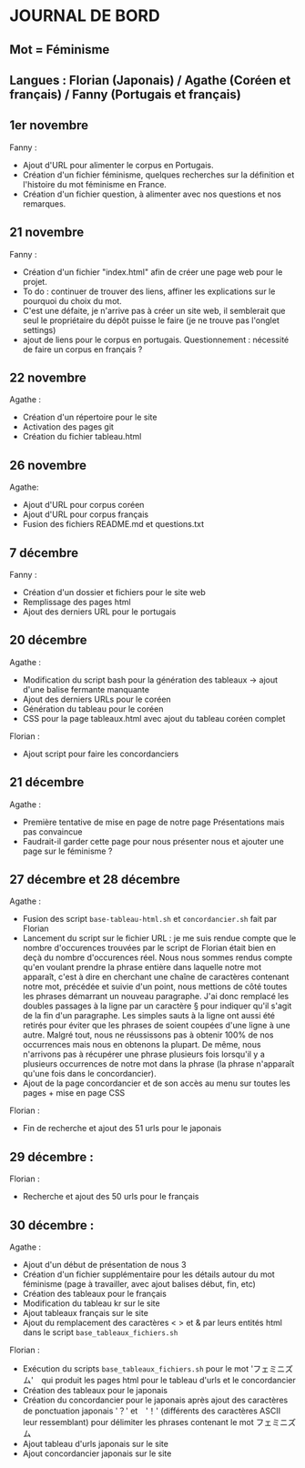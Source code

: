 # JOURNAL DE BORD 
## Mot = Féminisme 
## Langues : Florian (Japonais) / Agathe (Coréen et français) / Fanny (Portugais et français) 

## 1er novembre 
Fanny : 
- Ajout d'URL pour alimenter le corpus en Portugais. 
- Création d'un fichier féminisme, quelques recherches sur la définition et l'histoire du mot féminisme en France. 
- Création d'un fichier question, à alimenter avec nos questions et nos remarques. 

## 21 novembre 
Fanny : 
- Création d'un fichier "index.html" afin de créer une page web pour le projet. 
- To do : continuer de trouver des liens, affiner les explications sur le pourquoi du choix du mot. 
- C'est une défaite, je n'arrive pas à créer un site web, il semblerait que seul le propriétaire du dépôt puisse le faire (je ne trouve pas l'onglet settings)
- ajout de liens pour le corpus en portugais. 
Questionnement : nécessité de faire un corpus en français ? 

## 22 novembre
Agathe : 
- Création d'un répertoire pour le site
- Activation des pages git
- Création du fichier tableau.html

## 26 novembre
Agathe:
- Ajout d'URL pour corpus coréen
- Ajout d'URL pour corpus français
- Fusion des fichiers README.md et questions.txt

## 7 décembre 
Fanny :
- Création d'un dossier et fichiers pour le site web
- Remplissage des pages html
- Ajout des derniers URL pour le portugais


## 20 décembre
Agathe :
- Modification du script bash pour la génération des tableaux → ajout d'une balise fermante manquante
- Ajout des derniers URLs pour le coréen
- Génération du tableau pour le coréen
- CSS pour la page tableaux.html avec ajout du tableau coréen complet 

Florian :  
- Ajout script pour faire les concordanciers

## 21 décembre
Agathe :
- Première tentative de mise en page de notre page Présentations mais pas convaincue
- Faudrait-il garder cette page pour nous présenter nous et ajouter une page sur le féminisme ?


## 27 décembre et 28 décembre
Agathe : 
- Fusion des script `base-tableau-html.sh` et `concordancier.sh` fait par Florian
- Lancement du script sur le fichier URL : je me suis rendue compte que le nombre d'occurences trouvées par le script de Florian était bien en deçà du nombre d'occurences réel. Nous nous sommes rendus compte qu'en voulant prendre la phrase entière dans laquelle notre mot apparaît, c'est à dire en cherchant une chaîne de caractères contenant notre mot, précédée et suivie d'un point, nous mettions de côté toutes les phrases démarrant un nouveau paragraphe. J'ai donc remplacé les doubles passages à la ligne par un caractère § pour indiquer qu'il s'agit de la fin d'un paragraphe. Les simples sauts à la ligne ont aussi été retirés pour éviter que les phrases de soient coupées d'une ligne à une autre. Malgré tout, nous ne réussissons pas à obtenir 100% de nos occurrences mais nous en obtenons la plupart. De même, nous n'arrivons pas à récupérer une phrase plusieurs fois lorsqu'il y a plusieurs occurrences de notre mot dans la phrase (la phrase n'apparaît qu'une fois dans le concordancier).
- Ajout de la page concordancier et de son accès au menu sur toutes les pages + mise en page CSS

Florian :  
- Fin de recherche et ajout des 51 urls pour le japonais

## 29 décembre :  
Florian :  
- Recherche et ajout des 50 urls pour le français

## 30 décembre : 
Agathe : 
- Ajout d'un début de présentation de nous 3
- Création d'un fichier supplémentaire pour les détails autour du mot féminisme (page à travailler, avec ajout balises début, fin, etc)
- Création des tableaux pour le français
- Modification du tableau kr sur le site
- Ajout tableaux français sur le site
- Ajout du remplacement des caractères < > et & par leurs entités html dans le script `base_tableaux_fichiers.sh`

Florian : 
- Exécution du scripts `base_tableaux_fichiers.sh` pour le mot 'フェミニズム'　qui produit les pages html pour le tableau d'urls et le concordancier 
- Création des tableaux pour le japonais  
- Création du concordancier pour le japonais après ajout des caractères de ponctuation japonais '？' et　'！' (différents des caractères ASCII leur ressemblant) pour délimiter les phrases contenant le mot フェミニズム  
- Ajout tableau d'urls japonais sur le site  
- Ajout concordancier japonais sur le site  

